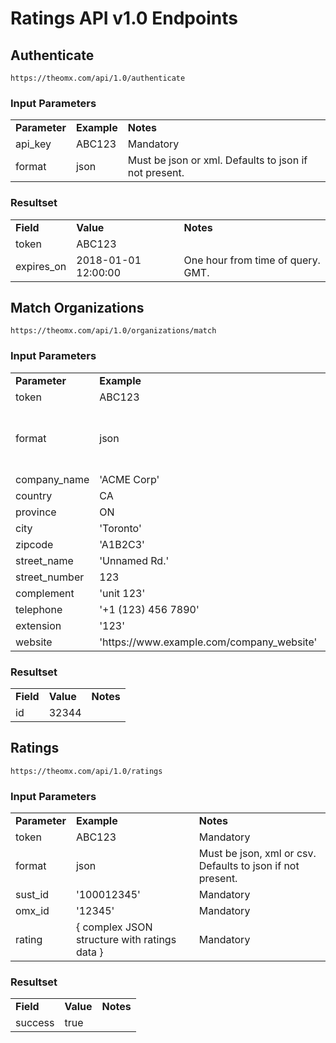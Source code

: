 # Ratings API v1.0 Endpoints

## Authenticate

~~~
https://theomx.com/api/1.0/authenticate
~~~

### Input Parameters

<table>
  <tr>
    <td><b>Parameter</b></td>
    <td><b>Example</b></td>
    <td><b><b>Notes</b></b></td>
  </tr>
  <tr>
    <td>api_key</td>
    <td>ABC123</td>
    <td>Mandatory</td>
  </tr>
  <tr>
    <td>format</td>
    <td>json</td>
    <td>Must be json or xml. Defaults to json if not present.</td>
  </tr>
</table>

### Resultset

<table>
  <tr>
    <td><b>Field</b></td>
    <td><b>Value</b></td>
    <td><b><b>Notes</b></b></td>
  </tr>
  <tr>
    <td>token</td>
    <td>ABC123</td>
    <td></td>
  </tr>
  <tr>
    <td>expires_on</td>
    <td>2018-01-01 12:00:00</td>
    <td>One hour from time of query. GMT.</td>
  </tr>
</table>

## Match Organizations

~~~
https://theomx.com/api/1.0/organizations/match
~~~

### Input Parameters

<table>
  <tr>
    <td><b>Parameter</b></td>
    <td><b>Example</b></td>
    <td><b><b>Notes</b></b></td>
  </tr>
  <tr>
    <td>token</td>
    <td>ABC123</td>
    <td>Mandatory</td>
  </tr>
  <tr>
    <td>format</td>
    <td>json</td>
    <td>Must be json. Defaults to json if not present.</td>
  </tr>
  <tr>
    <td>company_name</td>
    <td>'ACME Corp'</td>
    <td>Mandatory</td>
  </tr>
  <tr>
    <td>country</td>
    <td>CA</td>
    <td>Mandatory</td>
  </tr>
  <tr>
    <td>province</td>
    <td>ON</td>
    <td>Mandatory</td>
  </tr>
  <tr>
    <td>city</td>
    <td>'Toronto'</td>
    <td>Mandatory</td>
  </tr>
  <tr>
    <td>zipcode</td>
    <td>'A1B2C3'</td>
    <td>Mandatory</td>
  </tr>
  <tr>
    <td>street_name</td>
    <td>'Unnamed Rd.'</td>
    <td>Mandatory</td>
  </tr>
  <tr>
    <td>street_number</td>
    <td>123</td>
    <td></td>
  </tr>
  <tr>
    <td>complement</td>
    <td>'unit 123'</td>
    <td></td>
  </tr>
  <tr>
    <td>telephone</td>
    <td>'+1 (123) 456 7890'</td>
    <td>Mandatory</td>
  </tr>
  <tr>
    <td>extension</td>
    <td>'123'</td>
    <td></td>
  </tr>
  <tr>
    <td>website</td>
    <td>'https://www.example.com/company_website'</td>
    <td>Mandatory</td>
  </tr>
</table>

### Resultset

<table>
  <tr>
    <td><b>Field</b></td>
    <td><b>Value</b></td>
    <td><b><b>Notes</b></b></td>
  </tr>
  <tr>
    <td>id</td>
    <td>32344</td>
    <td></td>
  </tr>
</table>

## Ratings

~~~
https://theomx.com/api/1.0/ratings
~~~

### Input Parameters

<table>
  <tr>
    <td><b>Parameter</b></td>
    <td><b>Example</b></td>
    <td><b><b>Notes</b></b></td>
  </tr>
  <tr>
    <td>token</td>
    <td>ABC123</td>
    <td>Mandatory</td>
  </tr>
  <tr>
    <td>format</td>
    <td>json</td>
    <td>Must be json, xml or csv. Defaults to json if not present.</td>
  </tr>
  <tr>
    <td>sust_id</td>
    <td>'100012345'</td>
    <td>Mandatory</td>
  </tr>
  <tr>
    <td>omx_id</td>
    <td>'12345'</td>
    <td>Mandatory</td>
  </tr>
  <tr>
    <td>rating</td>
    <td>{ complex JSON structure with ratings data }</td>
    <td>Mandatory</td>
  </tr>
</table>

### Resultset

<table>
  <tr>
    <td><b>Field</b></td>
    <td><b>Value</b></td>
    <td><b><b>Notes</b></b></td>
  </tr>
  <tr>
    <td>success</td>
    <td>true</td>
    <td></td>
  </tr>
</table>